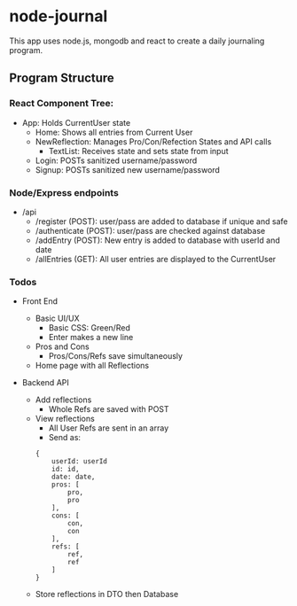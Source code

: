 # node-journal
This app uses node.js, mongodb and react to create a daily journaling program.

## Program Structure
### React Component Tree:
- App: Holds CurrentUser state
    - Home: Shows all entries from Current User
    - NewReflection: Manages Pro/Con/Refection States and API calls
        - TextList: Receives state and sets state from input 
    - Login: POSTs sanitized username/password
    - Signup: POSTs sanitized new username/password
    
### Node/Express endpoints
- /api
    - /register (POST): user/pass are added to database if unique and safe
    - /authenticate (POST): user/pass are checked against database
    - /addEntry (POST): New entry is added to database with userId and date
    - /allEntries (GET): All user entries are displayed to the CurrentUser

### Todos
- Front End
    - Basic UI/UX
        - Basic CSS: Green/Red
        - Enter makes a new line
    - Pros and Cons
        - Pros/Cons/Refs save simultaneously
    - Home page with all Reflections
        
- Backend API
    - Add reflections
        - Whole Refs are saved with POST
    - View reflections
        - All User Refs are sent in an array
        - Send as:
        ```
        {
            userId: userId
            id: id,
            date: date,
            pros: [
                pro,
                pro
            ],
            cons: [
                con,
                con
            ],
            refs: [
                ref,
                ref
            ]
        }
        ```
    - Store reflections in DTO then Database
